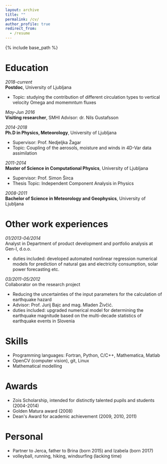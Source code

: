 ```yaml
---
layout: archive
title: ""
permalink: /cv/
author_profile: true
redirect_from:
  - /resume
---
```


{% include base_path %}

Education
======
<i>2018-current</i><br />
<b>Postdoc</b>, University of Ljubljana
* Topic: studying the contribution of different circulation types to vertical velocity Omega and momemntum fluxes

<i>May-Jun 2016</i><br />
<b>Visiting researcher</b>, SMHI
Advisor: dr. Nils Gustafsson

<i>2014-2018</i><br />
<b>Ph.D in Physics, Meteorology</b>, University of Ljubljana
* Supervisor: Prof. Nedjeljka Žagar
* Topic: Coupling of the aerosols, moisture and winds in 4D-Var data assimilation

<i>2011-2014</i><br />
<b>Master of Science in Computational Physics</b>, University of Ljubljana
* Supervisor: Prof. Simon Širca
* Thesis Topic: Independent Component Analysis in Physics

<i>2008-2011</i><br />
<b>Bachelor of Science in Meteorology and Geophysics</b>, University of Ljubljana

Other work experiences
======
<i>01/2013-04/2014</i><br />
Analyst in Department of product development and portfolio analysis at Gen-I, d.o.o.
* duties included: developed automated nonlinear regression numerical models for prediction of natural gas and electricity consumption, solar power forecasting etc.

<i>03/2011-05/2012</i><br />
Collaborator on the research project
* Reducing the uncertainties of the input parameters for the calculation of earthquake hazard
* Advisor: Prof. Jurij Bajc and mag. Mladen Živčić.
* duties included: upgraded numerical model for determining the earthquake magnitude based on the multi-decade statistics of earthquake events in Slovenia



Skills
======
* Programming languages: Fortran, Python, C/C++, Mathematica, Matlab
* OpenCV (computer vision), git, Linux
* Mathematical modelling

Awards
======
* Zois Scholarship, intended for distinctly talented pupils and students (2004-2014)
* Golden Matura award (2008)
* Dean's Award for academic achievement (2009, 2010, 2011)

Personal
======
* Partner to Jerca, father to Brina (born 2015) and Izabela (born 2017)
* volleyball, running, hiking, windsurfing (lacking time)
